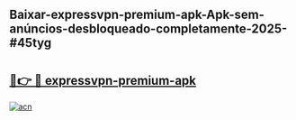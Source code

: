 ## Baixar-expressvpn-premium-apk-Apk-sem-anúncios-desbloqueado-completamente-2025-#45tyg

# <h2><a href="https://ainizakaria.my?title=expressvpn-premium-apk&ref=20M">🔗👉 🔴 expressvpn-premium-apk</a></h2>

[![acn](https://github.com/user-attachments/assets/0f9c940e-d8b0-45ae-aac7-cd30a18b3e1c)](https://ainizakaria.my?title=expressvpn-premium-apk&ref=20M)

